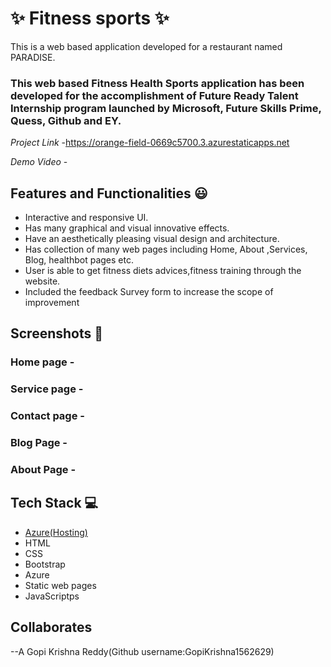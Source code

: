 # ✨ Fitness sports  ✨

This is a web based application developed for a restaurant named PARADISE.

### This web based Fitness Health Sports application has been developed for the accomplishment of Future Ready Talent Internship program launched by Microsoft, Future Skills Prime, Quess, Github and EY.


*Project Link* -https://orange-field-0669c5700.3.azurestaticapps.net


*Demo Video* -  

## Features and Functionalities 😃

- Interactive and responsive UI.
- Has many graphical and visual innovative effects.
- Have an aesthetically pleasing visual design and architecture.
- Has collection of many web pages including Home, About ,Services, Blog, healthbot pages etc.
- User is able to get fitness diets advices,fitness training through the website.
- Included the feedback Survey form to increase the scope of improvement 

## Screenshots 📸
### Home page -   

### Service page -

### Contact page -

### Blog Page -

### About Page -


## Tech Stack 💻

- [Azure(Hosting)](https://azure.microsoft.com/en-in/features/azure-portal/)
- HTML
- CSS
- Bootstrap
- Azure
- Static web pages
- JavaScriptps


##  Collaborates

--A Gopi Krishna Reddy(Github username:GopiKrishna1562629)

